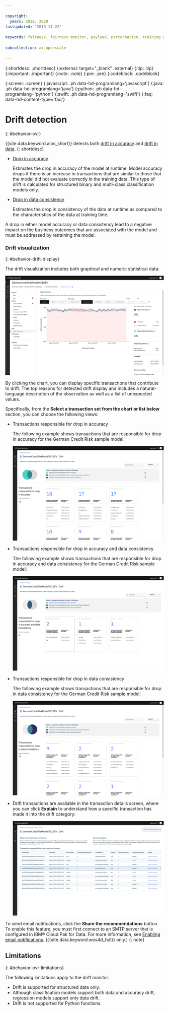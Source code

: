 ```yaml
---

copyright:
  years: 2018, 2020
lastupdated: "2019-11-22"

keywords: fairness, fairness monitor, payload, perturbation, training data, debiased

subcollection: ai-openscale

---
```


{:shortdesc: .shortdesc}
{:external: target="_blank" .external}
{:tip: .tip}
{:important: .important}
{:note: .note}
{:pre: .pre}
{:codeblock: .codeblock}

{:screen: .screen}
{:javascript: .ph data-hd-programlang='javascript'}
{:java: .ph data-hd-programlang='java'}
{:python: .ph data-hd-programlang='python'}
{:swift: .ph data-hd-programlang='swift'}
{:faq: data-hd-content-type='faq'}

# Drift detection
{: #behavior-ovr}

{{site.data.keyword.aios_short}} detects both [drift in accuracy](/docs/services/ai-openscale?topic=ai-openscale-behavior-drift-ovr) and [drift in data](/docs/services/ai-openscale?topic=ai-openscale-behavior-anomalies). 
{: shortdesc}

- [Drop in accuracy](/docs/services/ai-openscale?topic=ai-openscale-behavior-drift-ovr)

  Estimates the drop in accuracy of the model at runtime. Model accuracy drops if there is an increase in transactions that are similar to those that the model did not evaluate correctly in the training data. This type of drift is calculated for structured binary and multi-class classification models only.

- [Drop in data consistency](/docs/services/ai-openscale?topic=ai-openscale-behavior-anomalies)

  Estimates the drop in consistency of the data at runtime as compared to the characteristics of the data at training time. 
  
A drop in either model accuracy or data consistency lead to a negative impact on the business outcomes that are associated with the model and must be addressed by retraining the model.

### Drift visualization
{: #behavior-drift-display}

The drift visualization includes both graphical and numeric statistical data:

![fairness metrics chart showing drift lower than the set threshold](images/wos-drift-example.png)

By clicking the chart, you can display specific transactions that contribute to drift. The top reasons for detected drift display and includes a natural-language description of the observation as well as a list of unexpected values.

Specifically, from the **Select a transaction set from the chart or list below** section, you can choose the following views:

- Transactions responsible for drop in accuracy
  
  The following example shows transactions that are responsible for drop in accuracy for the German Credit Risk sample model:
  
  ![fairness metrics chart showing drift lower than the set threshold](images/wos-drift-detection-example-accuracy.png)

- Transactions responsible for drop in accuracy and data consistency
   
  The following example shows transactions that are responsible for drop in accuracy and data consistency for the German Credit Risk sample model:
  
  ![fairness metrics chart showing drift lower than the set threshold](images/wos-drift-detection-example.png)
  
- Transactions responsible for drop in data consistency
  
  The following example shows transactions that are responsible for drop in data consistency for the German Credit Risk sample model:
  
  ![fairness metrics chart showing drift lower than the set threshold](images/wos-drift-detection-example-data.png)

- Drift transactions are available in the transaction details screen, where you can click **Explain** to understand how a specific transaction has made it into the drift category:
  
  ![fairness metrics chart showing drift lower than the set threshold](images/wos-drift-detection-transactions.png)

To send email notifications, click the **Share the recommendations** button. To enable this feature, you must first connect to an SMTP server that is configured in IBM® Cloud Pak for Data. For more information, see [Enabling email notifications](https://www.ibm.com/support/producthub/icpdata/docs/content/SSQNUZ_current/com.ibm.icpdata.doc/zen/install/smpt-config.html). ({{site.data.keyword.wos4d_full}} only.)
{: note}

## Limitations
{: #behavior-ovr-limitations}

The following limitations apply to the drift monitor:

- Drift is supported for structured data only. 
- Although classification models support both data and accuracy drift, regression models support only data drift. 
- Drift is not supported for Python functions.